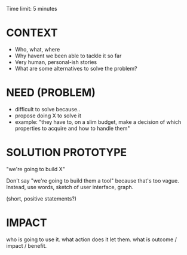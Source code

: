 Time limit: 5 minutes

CONTEXT
====

- Who, what, where
- Why havent we been able to tackle it so far
- Very human, personal-ish stories
- What are some alternatives to solve the problem?

NEED (PROBLEM)
====

- difficult to solve because..
- propose doing X to solve it
- example: "they have to, on a slim budget, make a decision of which properties to acquire and how to handle them"

SOLUTION PROTOTYPE
====

"we're going to build X"

Don't say "we're going to build them a tool" because that's too vague. Instead, use words, sketch of user interface, graph.

(short, positive statements?)

IMPACT
====

who is going to use it.
what action does it let them.
what is outcome / impact / benefit.